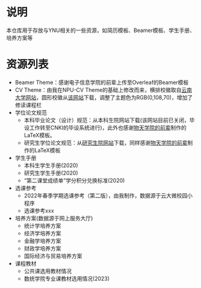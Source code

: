 # 说明

本仓库用于存放与YNU相关的一些资源，如简历模板、Beamer模板、学生手册、培养方案等

# 资源列表

- Beamer Theme：感谢电子信息学院的前辈上传至Overleaf的Beamer模板
- CV Theme：由我在NPU-CV Theme的基础上修改而来，横排校徽取自[云南大学网站](https://www.ynu.edu.cn/)，圆形校徽从[该网站](https://www.urongda.com/)下载，调整了主题色为RGB(0,108,70)，增加了修读课程栏
- 学位论文规范
    - 本科毕业论文（设计）规范：从本科生院网站下载(该网站目前已关闭，毕设工作转至CNKI的毕设系统进行)，此外也感谢[物天学院的前辈](https://github.com/Astro-Lee)制作的LaTeX模板。
    - 研究生学位论文规范：从[研究生院网站](http://www.grs.ynu.edu.cn/info/1037/1540.htm)下载，同样感谢[物天学院的前辈](https://github.com/Astro-Lee)制作的LaTeX模板
- 学生手册
    - 本科生学生手册(2020)
    - 研究生学生手册(2020)
    - “第二课堂成绩单”学分积分兑换标准(2020)
- 选课参考
    - 2022年春季学期选课参考（第二版），由我制作，数据源于云大微校园小程序
    - 选课参考xxx
- 培养方案(数据源于网上服务大厅)
    - 统计学培养方案
    - 经济学培养方案
    - 金融学培养方案
    - 财政学培养方案
    - 国际经济与贸易培养方案
- 课程教材
    - 公共课选用教材情况
    - 数统学院专业课教材选用情况(2023)
